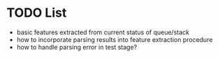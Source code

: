 # TODO List #

- basic features extracted from current status of queue/stack
- how to incorporate parsing results into feature extraction procedure
- how to handle parsing error in test stage?